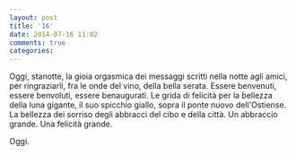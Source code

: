 ```yaml
---
layout: post
title: '16'
date: 2014-07-16 11:02
comments: true
categories: 
---
```

Oggi, stanotte, la gioia orgasmica dei messaggi scritti nella notte agli amici, per ringraziarli, fra le onde del vino, della bella serata. Essere benvenuti, essere benvoluti, essere benaugurati. Le grida di felicità per la bellezza della luna gigante, il suo spicchio giallo, sopra il ponte nuovo dell'Ostiense. La bellezza dei sorriso degli abbracci del cibo e della città. Un abbraccio grande. Una felicità grande.

Oggi.